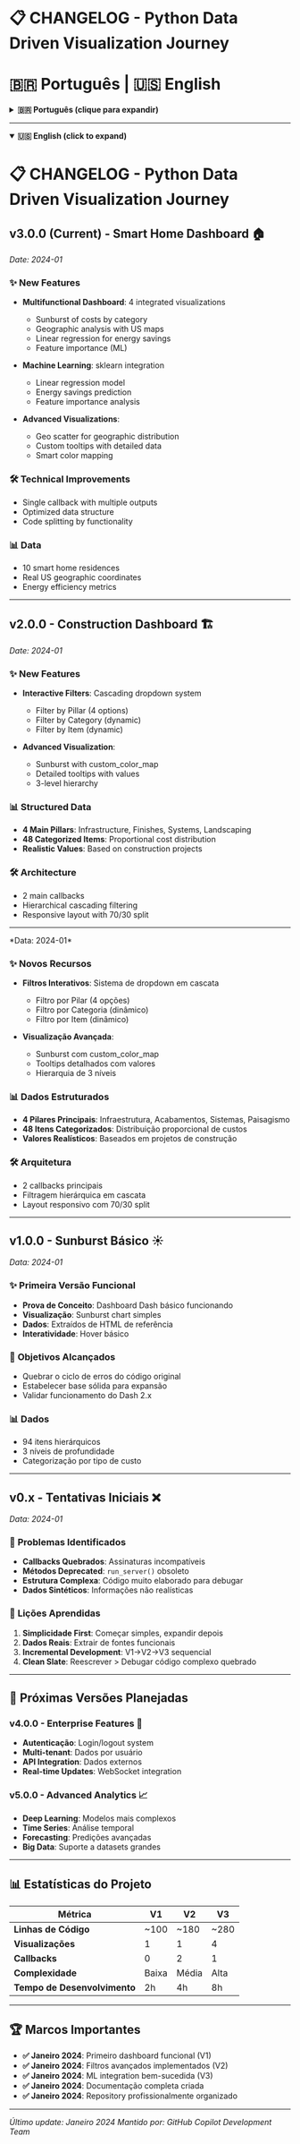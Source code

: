 
# 📋 **CHANGELOG - Python Data Driven Visualization Journey**
# 🇧🇷 **Português** | 🇺🇸 **English**

<!--
Palavras-chave/Keywords: changelog, histórico de versões, release history, versionamento, Python, Dash, Plotly, evolução, evolução do projeto, project evolution, release notes, melhorias, improvements
-->

<details>
<summary><strong>🇧🇷 Português (clique para expandir)</strong></summary>

## **v3.0.0 (Atual)** - Smart Home Dashboard 🏠
*Data: 2024-01*

### ✨ **Novos Recursos**
- **Dashboard Multifuncional**: 4 visualizações integradas
  - Sunburst de custos por categoria
  - Análise geográfica com mapas EUA
  - Regressão linear para economia de energia  
  - Importância de features (ML)

- **Machine Learning**: Integração sklearn
  - Modelo de regressão linear
  - Predição de economia energética
  - Análise de feature importance

- **Visualizações Avançadas**: 
  - Scatter geo para distribuição geográfica
  - Custom tooltips com dados detalhados
  - Color mapping inteligente

### 🛠 **Melhorias Técnicas**
- Callback único com múltiplas saídas
- Estrutura de dados otimizada
- Code splitting por funcionalidade

### 📊 **Dados**
- 10 residências smart home
- Coordenadas geográficas reais (EUA)
- Métricas de eficiência energética

---

## **v2.0.0** - Construction Dashboard 🏗️

</details>

---

<details open>
<summary><strong>🇺🇸 English (click to expand)</strong></summary>

# 📋 **CHANGELOG - Python Data Driven Visualization Journey**

## **v3.0.0 (Current)** - Smart Home Dashboard 🏠
*Date: 2024-01*

### ✨ **New Features**
- **Multifunctional Dashboard**: 4 integrated visualizations
  - Sunburst of costs by category
  - Geographic analysis with US maps
  - Linear regression for energy savings  
  - Feature importance (ML)

- **Machine Learning**: sklearn integration
  - Linear regression model
  - Energy savings prediction
  - Feature importance analysis

- **Advanced Visualizations**: 
  - Geo scatter for geographic distribution
  - Custom tooltips with detailed data
  - Smart color mapping

### 🛠️ **Technical Improvements**
- Single callback with multiple outputs
- Optimized data structure
- Code splitting by functionality

### 📊 **Data**
- 10 smart home residences
- Real US geographic coordinates
- Energy efficiency metrics

---

## **v2.0.0** - Construction Dashboard 🏗️
*Date: 2024-01*

### ✨ **New Features**
- **Interactive Filters**: Cascading dropdown system
  - Filter by Pillar (4 options)
  - Filter by Category (dynamic)
  - Filter by Item (dynamic)

- **Advanced Visualization**:
  - Sunburst with custom_color_map
  - Detailed tooltips with values
  - 3-level hierarchy

### 📊 **Structured Data**
- **4 Main Pillars**: Infrastructure, Finishes, Systems, Landscaping
- **48 Categorized Items**: Proportional cost distribution
- **Realistic Values**: Based on construction projects

### 🛠️ **Architecture**
- 2 main callbacks
- Hierarchical cascading filtering
- Responsive layout with 70/30 split

---

</details>
*Data: 2024-01*

### ✨ **Novos Recursos**
- **Filtros Interativos**: Sistema de dropdown em cascata
  - Filtro por Pilar (4 opções)
  - Filtro por Categoria (dinâmico)
  - Filtro por Item (dinâmico)

- **Visualização Avançada**:
  - Sunburst com custom_color_map
  - Tooltips detalhados com valores
  - Hierarquia de 3 níveis

### 📊 **Dados Estruturados**
- **4 Pilares Principais**: Infraestrutura, Acabamentos, Sistemas, Paisagismo
- **48 Itens Categorizados**: Distribuição proporcional de custos
- **Valores Realísticos**: Baseados em projetos de construção

### 🛠 **Arquitetura**
- 2 callbacks principais
- Filtragem hierárquica em cascata
- Layout responsivo com 70/30 split

---

## **v1.0.0** - Sunburst Básico ☀️
*Data: 2024-01*

### ✨ **Primeira Versão Funcional**
- **Prova de Conceito**: Dashboard Dash básico funcionando
- **Visualização**: Sunburst chart simples
- **Dados**: Extraídos de HTML de referência
- **Interatividade**: Hover básico

### 🎯 **Objetivos Alcançados**
- Quebrar o ciclo de erros do código original
- Estabelecer base sólida para expansão
- Validar funcionamento do Dash 2.x

### 📊 **Dados**
- 94 itens hierárquicos
- 3 níveis de profundidade
- Categorização por tipo de custo

---

## **v0.x** - Tentativas Iniciais ❌
*Data: 2024-01*

### 🚨 **Problemas Identificados**
- **Callbacks Quebrados**: Assinaturas incompatíveis
- **Métodos Deprecated**: `run_server()` obsoleto
- **Estrutura Complexa**: Código muito elaborado para debugar
- **Dados Sintéticos**: Informações não realísticas

### 📝 **Lições Aprendidas**
1. **Simplicidade First**: Começar simples, expandir depois
2. **Dados Reais**: Extrair de fontes funcionais
3. **Incremental Development**: V1→V2→V3 sequencial
4. **Clean Slate**: Reescrever > Debugar código complexo quebrado

---

## **🔄 Próximas Versões Planejadas**

### **v4.0.0** - Enterprise Features 🏢
- **Autenticação**: Login/logout system
- **Multi-tenant**: Dados por usuário
- **API Integration**: Dados externos
- **Real-time Updates**: WebSocket integration

### **v5.0.0** - Advanced Analytics 📈
- **Deep Learning**: Modelos mais complexos
- **Time Series**: Análise temporal
- **Forecasting**: Predições avançadas
- **Big Data**: Suporte a datasets grandes

---

## **📊 Estatísticas do Projeto**

| Métrica | V1 | V2 | V3 |
|---------|----|----|-----|
| **Linhas de Código** | ~100 | ~180 | ~280 |
| **Visualizações** | 1 | 1 | 4 |
| **Callbacks** | 0 | 2 | 1 |
| **Complexidade** | Baixa | Média | Alta |
| **Tempo de Desenvolvimento** | 2h | 4h | 8h |

---

## **🏆 Marcos Importantes**

- **✅ Janeiro 2024**: Primeiro dashboard funcional (V1)
- **✅ Janeiro 2024**: Filtros avançados implementados (V2)  
- **✅ Janeiro 2024**: ML integration bem-sucedida (V3)
- **✅ Janeiro 2024**: Documentação completa criada
- **✅ Janeiro 2024**: Repository profissionalmente organizado

---

*Último update: Janeiro 2024*
*Mantido por: GitHub Copilot Development Team*
